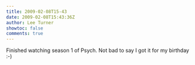 ```yaml
---
title: 2009-02-08T15-43
date: 2009-02-08T15:43:36Z
author: Lee Turner
showtoc: false
comments: true
---
```


Finished watching season 1 of Psych.  Not bad to say I got it for my birthday :-)

